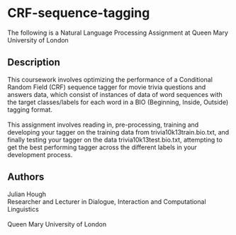 # CRF-sequence-tagging

The following is a Natural Language Processing Assignment at Queen Mary University of London

## Description

This coursework involves optimizing the performance of a Conditional Random Field (CRF) sequence tagger for movie trivia questions and answers data, which consist of instances of data of word sequences with the target classes/labels for each word in a BIO (Beginning, Inside, Outside) tagging format.
<br><br>
This assignment involves reading in, pre-processing, training and developing your tagger on the training data from trivia10k13train.bio.txt, and finally testing your tagger on the data trivia10k13test.bio.txt, attempting to get the best performing tagger across the different labels in your development process.


## Authors

Julian Hough 
<br>Researcher and Lecturer in Dialogue, Interaction and Computational Linguistics	
<br>Queen Mary University of London

